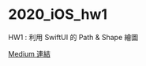 # 2020_iOS_hw1
HW1 : 利用 SwiftUI 的 Path & Shape 繪圖

[Medium 連結](https://medium.com/%E6%B5%B7%E5%A4%A7-ios-app-%E7%A8%8B%E5%BC%8F%E8%A8%AD%E8%A8%88/swift-ui-%E7%B9%AA%E5%9C%96%E7%B7%B4%E7%BF%92-%E8%A0%9F%E7%AD%86%E5%B0%8F%E6%96%B0-e86847d89c16)
